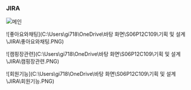 ### JIRA

![메인](\메인.PNG)

![좋아요와채팅](C:\Users\gi718\OneDrive\바탕 화면\S06P12C109\기획 및 설계\JIRA\좋아요와채팅.PNG)

![캠핑장관련](C:\Users\gi718\OneDrive\바탕 화면\S06P12C109\기획 및 설계\JIRA\캠핑장관련.PNG)

![회원기능](C:\Users\gi718\OneDrive\바탕 화면\S06P12C109\기획 및 설계\JIRA\회원기능.PNG)
